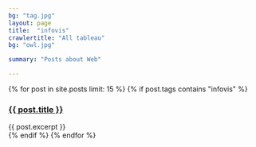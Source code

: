 ```yaml
---
bg: "tag.jpg"
layout: page
title:  "infovis"
crawlertitle: "All tableau"
bg: "owl.jpg"

summary: "Posts about Web"

---
```


{% for post in site.posts limit: 15 %}
	{% if post.tags contains "infovis" %}
  <article class="index-page">
    <h3><a href="{{ post.url | relative_url }}">{{ post.title }}</a></h3>
    {{ post.excerpt }}
  </article>
	{% endif %}
{% endfor %}